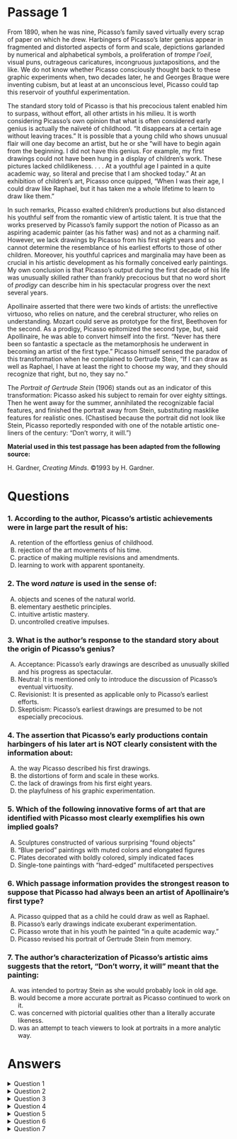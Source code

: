 # Passage 1
From 1890, when he was nine, Picasso’s family saved virtually every scrap of paper on which he drew. Harbingers of Picasso’s later genius appear in fragmented and distorted aspects of form and scale, depictions garlanded by numerical and alphabetical symbols, a proliferation of *trompe l’oeil*, visual puns, outrageous caricatures, incongruous juxtapositions, and the like. We do not know whether Picasso consciously thought back to these graphic experiments when, two decades later, he and Georges Braque were inventing cubism, but at least at an unconscious level, Picasso could tap this reservoir of youthful experimentation.

The standard story told of Picasso is that his precocious talent enabled him to surpass, without effort, all other artists in his milieu. It is worth considering Picasso’s own opinion that what is often considered early genius is actually the naïveté of childhood. “It disappears at a certain age without leaving traces.” It is possible that a young child who shows unusual flair will one day become an artist, but he or she “will have to begin again from the beginning. I did not have this genius. For example, my first drawings could not have been hung in a display of children’s work. These pictures lacked childlikeness. . . . At a youthful age I painted in a quite academic way, so literal and precise that I am shocked today.” At an exhibition of children’s art, Picasso once quipped, “When I was their age, I could draw like Raphael, but it has taken me a whole lifetime to learn to draw like them.”

In such remarks, Picasso exalted children’s productions but also distanced his youthful self from the romantic view of artistic talent. It is true that the works preserved by Picasso’s family support the notion of Picasso as an aspiring academic painter (as his father was) and not as a charming naïf. However, we lack drawings by Picasso from his first eight years and so cannot determine the resemblance of his earliest efforts to those of other children. Moreover, his youthful caprices and marginalia may have been as crucial in his artistic development as his formally conceived early paintings. My own conclusion is that Picasso’s output during the first decade of his life was unusually skilled rather than frankly precocious but that no word short of *prodigy* can describe him in his spectacular progress over the next several years.

Apollinaire asserted that there were two kinds of artists: the unreflective virtuoso, who relies on nature, and the cerebral structurer, who relies on understanding. Mozart could serve as prototype for the first, Beethoven for the second. As a prodigy, Picasso epitomized the second type, but, said Apollinaire, he was able to convert himself into the first. “Never has there been so fantastic a spectacle as the metamorphosis he underwent in becoming an artist of the first type.” Picasso himself sensed the paradox of this transformation when he complained to Gertrude Stein, “If I can draw as well as Raphael, I have at least the right to choose my way, and they should recognize that right, but no, they say no.”

The *Portrait of Gertrude Stein* (1906) stands out as an indicator of this transformation: Picasso asked his subject to remain for over eighty sittings. Then he went away for the summer, annihilated the recognizable facial features, and finished the portrait away from Stein, substituting masklike features for realistic ones. (Chastised because the portrait did not look like Stein, Picasso reportedly responded with one of the notable artistic one-liners of the century: “Don’t worry, it will.”)

**Material used in this test passage has been adapted from the following source:**

H. Gardner, *Creating Minds*. ©1993 by H. Gardner.

# Questions
### 1. According to the author, Picasso’s artistic achievements were in large part the result of his:
<ol type="A">
  <li>retention of the effortless genius of childhood.</li>
  <li>rejection of the art movements of his time.</li>
  <li>practice of making multiple revisions and amendments.</li>
  <li>learning to work with apparent spontaneity.</li>
</ol>

### 2. The word *nature* is used in the sense of:
<ol type="A">
  <li>objects and scenes of the natural world.</li>
  <li>elementary aesthetic principles.</li>
  <li>intuitive artistic mastery.</li>
  <li>uncontrolled creative impulses.</li>
</ol>

### 3. What is the author’s response to the standard story about the origin of Picasso’s genius?
<ol type="A">
  <li>Acceptance: Picasso’s early drawings are described as unusually skilled and his progress as spectacular.</li>
  <li>Neutral: It is mentioned only to introduce the discussion of Picasso’s eventual virtuosity.</li>
  <li>Revisionist: It is presented as applicable only to Picasso’s earliest efforts.</li>
  <li>Skepticism: Picasso’s earliest drawings are presumed to be not especially precocious.</li>
</ol>

### 4. The assertion that Picasso’s early productions contain harbingers of his later art is NOT clearly consistent with the information about:
<ol type="A">
  <li>the way Picasso described his first drawings.</li>
  <li>the distortions of form and scale in these works.</li>
  <li>the lack of drawings from his first eight years.</li>
  <li>the playfulness of his graphic experimentation.</li>
</ol>

### 5. Which of the following innovative forms of art that are identified with Picasso most clearly exemplifies his own implied goals?
<ol type="A">
  <li>Sculptures constructed of various surprising “found objects”</li>
  <li>“Blue period” paintings with muted colors and elongated figures</li>
  <li>Plates decorated with boldly colored, simply indicated faces</li>
  <li>Single-tone paintings with “hard-edged” multifaceted perspectives</li>
</ol>

### 6. Which passage information provides the strongest reason to suppose that Picasso had always been an artist of Apollinaire’s first type?
<ol type="A">
  <li>Picasso quipped that as a child he could draw as well as Raphael.</li>
  <li>Picasso’s early drawings indicate exuberant experimentation.</li>
  <li>Picasso wrote that in his youth he painted “in a quite academic way.”</li>
  <li>Picasso revised his portrait of Gertrude Stein from memory.</li>
</ol>

### 7. The author’s characterization of Picasso’s artistic aims suggests that the retort, “Don’t worry, it will” meant that the painting:
<ol type="A">
  <li>was intended to portray Stein as she would probably look in old age.</li>
  <li>would become a more accurate portrait as Picasso continued to work on it.</li>
  <li>was concerned with pictorial qualities other than a literally accurate likeness.</li>
  <li>was an attempt to teach viewers to look at portraits in a more analytic way.</li>
</ol>

# Answers
<details>
  <summary>Question 1</summary>
  <b>Solution</b>: The correct answer is <b>D</b>.

  <ol type="A">
    <li>The author disputes the “standard story” that Picasso’s genius was an effortless holdover from childhood and points out the lack of evidence that he was ever “a charming naïf”, concluding instead that he was “unusually skilled” during his first decade.</li>
    <li>The author does not imply that Picasso rejected artistic conventions (rather than that he used them in original ways). The fact that he took “over eighty sittings” to determine his approach to one portrait indicates a deliberate striving for a vision of his own, not a negative reaction to the art of others.</li>
    <li>The passage extols Picasso’s achievements as artistic, not painstaking—the result of originality, not of a systematic approach. His preliminary work on the <i>Portrait of Gertrude Stein</i> is discussed because it “stands out as an indicator of [his] transformation”. Furthermore, his final version did not revise his initial attempts: He “annihilated the recognizable facial features, and finished the portrait away from Stein”.</li>
    <li>In referring to “this transformation”, the author implicitly accepts Apollinaire’s judgment that Picasso “was able to convert himself into the first type of artist”, an “unreflective virtuoso”, by consciously acquiring a childlike style. That is, the author attributes Picasso’s artistic achievements to his success in learning “to draw like [children]”.</li>
  </ol>
</details>

<details>
  <summary>Question 2</summary>
  <b>Solution</b>: The correct answer is <b>C</b>.
  
  <ol type="A">
    <li>The reference is to artists of a certain kind, not to a restriction on the subject matter of these artists.</li>
    <li>In describing an artist who relies on nature as a “virtuoso,” Apollinaire indicates that this artist is a master of aesthetic principles—i.e., the artist’s understanding is not elementary. It is the description of the virtuosity as “unreflective” that indicates the intended meaning of <i>nature.</i></li>
    <li>The information in the line cited, that it is the “unreflective virtuoso” who relies on nature, indicates that <i>nature</i>, in Apollinaire’s usage, refers to the artist’s own creative nature, an intuitive artistic mastery.</li>
    <li>Implicitly, the creations of an artist described as a “virtuoso” are not expressions of uncontrolled impulses. The term “relies on nature” indicates only that the artistic control is intuitive rather than learned.</li>
  </ol>
</details>

<details>
  <summary>Question 3</summary>
  <b>Solution</b>: The correct answer is <b>D</b>.
  
  <ol type="A">
    <li>The conclusion that Picasso’s early output was “unusually skilled” is based solely on productions from his ninth year, not on descriptions of early drawings, which no longer exist, and the author’s point is that unusual skill is not genius. Furthermore, the endorsement of Picasso’s own assessment of early genius, which he reports that he “did not have” implies the author’s agreement with it. The progress described as “spectacular” did not occur until Picasso’s second decade, when his work presents him “as an aspiring academic painter . . . not as a charming naïf”. All of this evidence opposes the standard story (see <i>rationale D</i>).</li>
    <li>Although the reference to the standard story precedes the discussion of Picasso’s eventual virtuosity, its function in the passage is not simply introductory. The author’s lack of neutrality about this story is evident in the contradictory information provided throughout the passage—e.g., in the references to a “transformation”.</li>
    <li>See <i>rationale A</i>.</li>
    <li>The author’s skepticism about the assumption that Picasso’s mature style was simply the uninterrupted extension of a childhood precocity is explicit: “My own conclusion is that Picasso’s output during the first decade of his life was unusually skilled rather than frankly precocious but that no word short of <i>prodigy</i> can describe him in his spectacular progress over the next several years”.</li>
  </ol>
</details>

<details>
  <summary>Question 4</summary>
  <b>Solution</b>: The correct answer is <b>A</b>.
  
  <ol type="A">
    <li>According to Picasso, “my first drawings . . . lacked childlikeness” and were “literal and precise”. According to the author, <i>The Portrait of Gertrude Stein</i>, which is not realistic, is “an indicator” of the transformation that occurred in Picasso’s work. Therefore, the assertion that Picasso’s early productions contain harbingers of his later art is not obviously consistent with Picasso’s own description of these productions.</li>
    <li>Part of the author’s reason for this assertion is “fragmented and distorted aspects of form and scale” in his youthful experiments that seem to prefigure cubism, which he and Braque invented “two decades later”.</li>
    <li>An absence of something implies nothing about its nature, and the assertion is justified by Picasso’s drawings from the age of nine (see <i>rationale B</i>).</li>
    <li>Picasso’s early drawings included “a proliferation of <i>trompe l'oeil</i>, visual puns, outrageous caricatures, incongruous juxtapositions, and the like”. The author cites this graphic playfulness as evidence that Picasso’s early productions herald his later genius, when he had learned to draw with childlike charm.</li>
  </ol>
</details>

<details>
  <summary>Question 5</summary>
  <b>Solution</b>: The correct answer is <b>C</b>.
  
  <ol type="A">
    <li>In characterizing the objects incorporated in Picasso’s sculptures as “surprising” and in putting the term <i>found objects</i> in quotation marks, this response implies a sophisticated selectivity that would not suggest the productions of a young child.</li>
    <li>In referring to the muted colors and elongated figures of Picasso’s blue period, this response indicates that they were carefully and subtly rendered, not like the boldness of children’s paintings.</li>
    <li>Picasso’s goals are implied in his assertion “it has taken me a lifetime to learn to draw like them”. The childlike directness and flair to which he aspired is most clearly exemplified in plates on which he painted bold, colorful facial features.</li>
    <li>Monochromy, hard edges, and multifaceted perspectives suggest the invented style of cubism rather than the spontaneity of children’s art.</li>
  </ol>
</details>

<details>
  <summary>Question 6</summary>
  <b>Solution</b>: The correct answer is <b>B</b>.
  
  <ol type="A">
    <li>The reader can infer from the context that the drawings of Raphael are delicate and precise. Picasso’s remark that his childhood drawings resembled Raphael’s, if true, would therefore imply that he was originally an artist of Apollinaire’s second type, a “cerebral structurer”.</li>
    <li>Despite the author’s endorsement of the belief of both Picasso and Apollinaire that Picasso deliberately converted himself into an “unreflective virtuoso”, the early “proliferation” of exuberant, apparently improvisational, graphic experiments could encourage the speculation that he had always been an artist of this type.</li>
    <li>See <i>rationale A</i>.</li>
    <li>Picasso was 25 when he painted Stein’s portrait. His approach to it is presented as a break from the literal style of his youth.</li>
  </ol>
</details>

<details>
  <summary>Question 7</summary>
  <b>Solution</b>: The correct answer is <b>C</b>.
  
  <ol type="A">
    <li>Afocus on Stein’s facial details, either as they appeared during the sittings or as they might appear later, would not reflect the aims attributed to Picasso (see <i>rationale C</i>).</li>
    <li>The portrait was “finished.” Furthermore, since Picasso finished the final version “away from Stein”, superficial accuracy could not have been his goal.</li>
    <li>The characterization of Picasso’s artistic aims as a rejection of academic literalism in favor of the expressive directness of childhood suggests that his response to detractors was an affirmation of his achievement of this aim. That is, he meant to suggest that the criticism was misguided in focusing on a literal likeness rather than the essence of the sitter, and that once the critics had changed their perspective, they would see that the portrait did in this sense look like Stein.</li>
    <li>Picasso’s retort, while implying that viewers who appreciate his portraits will see them in a new way, does not suggest that this way is analytic. The author’s characterization of Picasso’s artistic aims instead suggests that a less cerebral, more intuitive responsiveness to his paintings is appropriate (see <i>rationale C</i>).</li>
  </ol>
</details>
